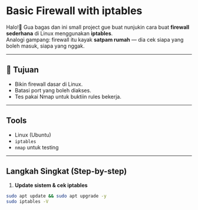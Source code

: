 # Basic Firewall with iptables

Halo!👋 Gua bagas dan ini small project gue buat nunjukin cara buat **firewall sederhana** di Linux menggunakan **iptables**.  
Analogi gampang: firewall itu kayak **satpam rumah** — dia cek siapa yang boleh masuk, siapa yang nggak.

---

## 🎯 Tujuan
- Bikin firewall dasar di Linux.  
- Batasi port yang boleh diakses.  
- Tes pakai Nmap untuk buktiin rules bekerja.  
---

## Tools
- Linux (Ubuntu)  
- `iptables`  
- `nmap` untuk testing

---

## Langkah Singkat (Step-by-step)

1. **Update sistem & cek iptables**
```bash
sudo apt update && sudo apt upgrade -y
sudo iptables -V
